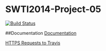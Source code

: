 SWTI2014-Project-05
===================
[![Build Status](https://travis-ci.org/SWTI2014/SWTI2014-Project-05.svg)](https://travis-ci.org/SWTI2014/SWTI2014-Project-05)

##Documentation
[Documentation](https://github.com/SWTI2014/SWTI2014-Project-05/wiki/Documentation)

[HTTPS Requests to Travis](https://github.com/SWTI2014/SWTI2014-Project-05/wiki/Communicating-with-Travis)
